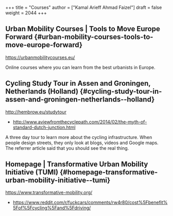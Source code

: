 +++
title = "Courses"
author = ["Kamal Arieff Ahmad Faizel"]
draft = false
weight = 2044
+++

## Urban Mobility Courses | Tools to Move Europe Forward {#urban-mobility-courses-tools-to-move-europe-forward}

<https://urbanmobilitycourses.eu/>

Online courses where you can learn from the best urbanists in Europe.


## Cycling Study Tour in Assen and Groningen, Netherlands (Holland) {#cycling-study-tour-in-assen-and-groningen-netherlands--holland}

<http://hembrow.eu/studytour>

-   <http://www.aviewfromthecyclepath.com/2014/02/the-myth-of-standard-dutch-junction.html>

A three day tour to learn more about the cycling infrastructure. When people design streets, they only look at blogs, videos and Google maps. The referrer article said that you should see the real thing.


## Homepage | Transformative Urban Mobility Initiative (TUMI) {#homepage-transformative-urban-mobility-initiative--tumi}

<https://www.transformative-mobility.org/>

-   <https://www.reddit.com/r/fuckcars/comments/rw4r80/cost%5Fbenefit%5Fof%5Fcycling%5Fand%5Fdriving/>
